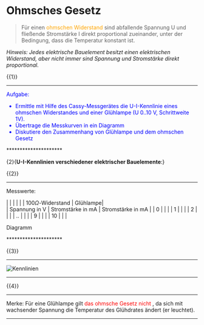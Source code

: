 <!--
author: Christian Golnik

language: de

@style
.lia-effect__circle {
    display: none !important;
}

@media (min-width: 600px) {
    .newspaper {
        column-count: 2;
        column-gap: 40px;
        column-rule: 1px solid lightblue;
    }
}

h1, h2, h3, h4, h5, h6 {
  column-span: all;
}

.cb {
    break-before: column;
}
@end

mode: Presentation

@onload
window.LIA.settings.font_size = 2
@end

-->

# Ohmsches Gesetz

> Für einen <span style="color:orange">ohmschen Widerstand</span> sind abfallende Spannung U und fließende Stromstärke I direkt proportional zueinander, unter der Bedingung, dass die Temperatur konstant ist.

_Hinweis: Jedes elektrische Bauelement besitzt einen elektrischen Widerstand, aber nicht immer sind Spannung und Stromstärke direkt proportional._

{{1}}
*********************
<span style="color:blue">
Aufgabe: 

- Ermittle mit Hilfe des Cassy-Messgerätes die U-I-Kennlinie eines ohmschen Widerstandes und einer Glühlampe (U 0..10 V, Schrittweite 1V). 
- Übertrage die Messkurven in ein Diagramm
- Diskutiere den Zusammenhang von Glühlampe und dem ohmschen Gesetz

</span>
*********************

{2}{__U-I-Kennlinien verschiedener elektrischer Bauelemente__:}

<section class="newspaper">

{{2}}
*********************
Messwerte:

| | | |
| | $100\Omega$-Widerstand | Glühlampe|  
| Spannung in V | Stromstärke in mA | Stromstärke in mA |
| 0     |   |   |
| 1     |   |   |
| 2     |   |   |
| ..    |   |   |
| 9     |   |   |
| 10    |   |   |

<p class="cb">Diagramm</p>
*********************

{{3}}
*********************

![Kennlinien](https://diversewolken.ddns.net/nextcloud/index.php/s/msazyCEbW7Tb5ga/download)
*********************

</section>

{{4}}
***************
Merke: Für eine Glühlampe gilt <span style="color:red">das ohmsche Gesetz nicht</span> , da sich mit wachsender Spannung die Temperatur des Glühdrates ändert (er leuchtet). 
***************